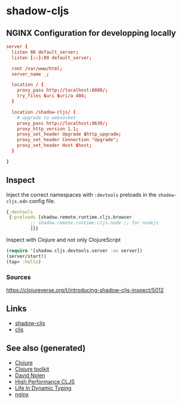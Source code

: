 # shadow-cljs


## NGINX Configuration for developping locally

```conf
server {
  listen 80 default_server;
  listen [::]:80 default_server;

  root /var/www/html;
  server_name _;

  location / {
    proxy_pass http://localhost:8080/;
    try_files $uri $uri/a 404;
  }

  location /shadow-cljs/ {
    # upgrade to websocket
    proxy_pass http://localhost:9630/;
    proxy_http_version 1.1;
    proxy_set_header Upgrade $http_upgrade;
    proxy_set_header Connection "Upgrade";
    proxy_set_header Host $host;
  }

}
```


## Inspect

Inject the correct namespaces with `:devtools` preloads in the `shadow-cljs.edn` config file.

```clojure
{:devtools
 {:preloads [shadow.remote.runtime.cljs.browser
	     ;; shadow.remote.runtime.cljs.node ;; for nodejs
	     ]}}
```

Inspect with Clojure and not only ClojureScript

```clojure
(require '[shadow.cljs.devtools.server :as server])
(server/start!)
(tap> :hello)
```


### Sources

<https://clojureverse.org/t/introducing-shadow-cljs-inspect/5012>


## Links

-   [shadow-cljs](https://shadow-cljs.github.io/docs/UsersGuide.html)
-   [cljs](https://clojurescript.org/)


## See also (generated)

-   [Clojure](../decks/clojure.md)
-   [Clojure toolkit](20200505124946-clj_toolkit.md)
-   [David Nolen](20200430141609-david_nolen.md)
-   [High Performance CLJS](20200505113402-high_performance_clojurescript.md)
-   [Life In Dynamic Typing](20200430141226-life_in_dynamic_typing.md)
-   [nginx](20200505112918-nginx.md)
